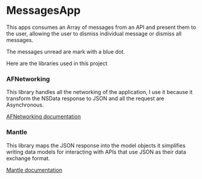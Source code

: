 # MessagesApp
This apps consumes an Array of messages from an API and present them to the user, allowing the user to dismiss individual message or dismiss all messages.

The messages unread are mark with a blue dot.


Here are the libraries used in this project

### AFNetworking ###

This library handles all the networking of the application, I use it because it transform the NSData response to JSON and all the request are Asynchronous.

[AFNetworking documentation](https://github.com/AFNetworking/AFNetworking)

### Mantle ###

This library maps the JSON response into the model objects it simplifies writing data models for interacting with APIs that use JSON as their data exchange format.

[Mantle documentation](https://github.com/Mantle/Mantle)
